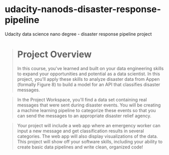 # udacity-nanods-disaster-response-pipeline
Udacity data science nano degree - disaster response pipeline project

> # Project Overview
> In this course, you've learned and built on your data engineering skills to expand your opportunities and potential as a data scientist. In this project, you'll apply these skills to analyze disaster data from Appen (formally Figure 8) to build a model for an API that classifies disaster messages.

> In the Project Workspace, you'll find a data set containing real messages that were sent during disaster events. You will be creating a machine learning pipeline to categorize these events so that you can send the messages to an appropriate disaster relief agency.

> Your project will include a web app where an emergency worker can input a new message and get classification results in several categories. The web app will also display visualizations of the data. This project will show off your software skills, including your ability to create basic data pipelines and write clean, organized code!
